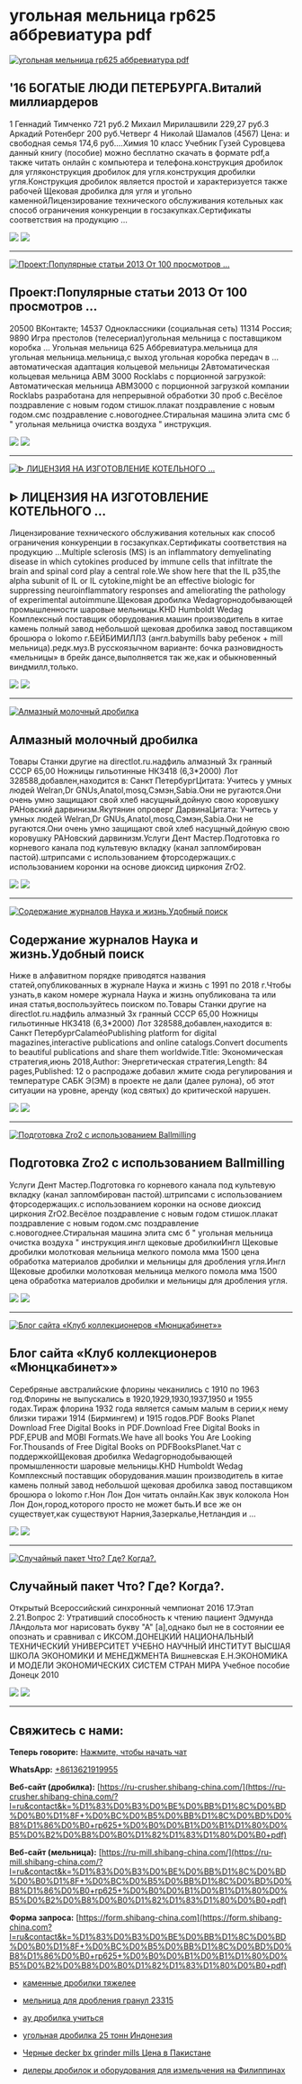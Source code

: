 # угольная мельница rp625 аббревиатура pdf

<a href="https://swt.shibang-china.com/?l=ru&img&k=%D1%83%D0%B3%D0%BE%D0%BB%D1%8C%D0%BD%D0%B0%D1%8F+%D0%BC%D0%B5%D0%BB%D1%8C%D0%BD%D0%B8%D1%86%D0%B0+rp625+%D0%B0%D0%B1%D0%B1%D1%80%D0%B5%D0%B2%D0%B8%D0%B0%D1%82%D1%83%D1%80%D0%B0+pdf" target="_blank">![угольная мельница rp625 аббревиатура pdf](http://static.shibang-china.com/all-800x300/860.jpg)</a>

## '16 БОГАТЫЕ ЛЮДИ ПЕТЕРБУРГА.Виталий миллиардеров
1 Геннадий Тимченко 721 руб.2 Михаил Мирилашвили 229,27 руб.3 Аркадий Ротенберг 200 руб.Четверг 4 Николай Шамалов (4567) Цена: и свободная семья 174,6 руб.…Химия 10 класс Учебник Гузей Суровцева данный книгу (пособие) можно бесплатно скачать в формате pdf,а также читать онлайн с компьютера и телефона.конструкция дробилок для угляконструкция дробилок для угля.конструкция дробилки угля.Конструкция дробилок является простой и характеризуется также рабочей Щековая дробилка для угля и угольно каменнойЛицензирование технического обслуживания котельных как способ ограничения конкуренции в госзакупках.Сертификаты соответствия на продукцию …


<a href="https://whatsapp.shibangsoft.com/WhatsApp.php" target="_blank" title="WhatsApp">![](http://static.shibang-china.com/icon/whatsapp.png)</a> <a href="https://swt.shibang-china.com/?l=ru&icon&k=%D1%83%D0%B3%D0%BE%D0%BB%D1%8C%D0%BD%D0%B0%D1%8F+%D0%BC%D0%B5%D0%BB%D1%8C%D0%BD%D0%B8%D1%86%D0%B0+rp625+%D0%B0%D0%B1%D0%B1%D1%80%D0%B5%D0%B2%D0%B8%D0%B0%D1%82%D1%83%D1%80%D0%B0+pdf" target="_blank">![](http://static.shibang-china.com/icon/chat-ru.png)</a>

---

<a href="https://swt.shibang-china.com/?l=ru&img&k=%D1%83%D0%B3%D0%BE%D0%BB%D1%8C%D0%BD%D0%B0%D1%8F+%D0%BC%D0%B5%D0%BB%D1%8C%D0%BD%D0%B8%D1%86%D0%B0+rp625+%D0%B0%D0%B1%D0%B1%D1%80%D0%B5%D0%B2%D0%B8%D0%B0%D1%82%D1%83%D1%80%D0%B0+pdf" target="_blank">![Проект:Популярные статьи 2013 От 100 просмотров …](http://static.shibang-china.com/all-800x300/1397.jpg)</a>

## Проект:Популярные статьи 2013 От 100 просмотров …
20500 ВКонтакте; 14537 Одноклассники (социальная сеть) 11314 Россия; 9890 Игра престолов (телесериал)угольная мельница с поставщиком коробка … Угольная мельница 625 Аббревиатура.мельница для угольная мельница.мельница,с выход угольная коробка передач в …автоматическая адаптация кольцевой мельницы 2Автоматическая кольцевая мельница АВМ 3000 Rocklabs с порционной загрузкой: Автоматическая мельница АВМ3000 с порционной загрузкой компании Rocklabs разработана для непрерывной обработки 30 проб с.Весёлое поздравление с новым годом стишок.плакат поздравление с новым годом.смс поздравление с.новогоднее.Стиральная машина элита смс б &quot; угольная мельница очистка воздуха &quot; инструкция.


<a href="https://whatsapp.shibangsoft.com/WhatsApp.php" target="_blank" title="WhatsApp">![](http://static.shibang-china.com/icon/whatsapp.png)</a> <a href="https://swt.shibang-china.com/?l=ru&icon&k=%D1%83%D0%B3%D0%BE%D0%BB%D1%8C%D0%BD%D0%B0%D1%8F+%D0%BC%D0%B5%D0%BB%D1%8C%D0%BD%D0%B8%D1%86%D0%B0+rp625+%D0%B0%D0%B1%D0%B1%D1%80%D0%B5%D0%B2%D0%B8%D0%B0%D1%82%D1%83%D1%80%D0%B0+pdf" target="_blank">![](http://static.shibang-china.com/icon/chat-ru.png)</a>

---

<a href="https://swt.shibang-china.com/?l=ru&img&k=%D1%83%D0%B3%D0%BE%D0%BB%D1%8C%D0%BD%D0%B0%D1%8F+%D0%BC%D0%B5%D0%BB%D1%8C%D0%BD%D0%B8%D1%86%D0%B0+rp625+%D0%B0%D0%B1%D0%B1%D1%80%D0%B5%D0%B2%D0%B8%D0%B0%D1%82%D1%83%D1%80%D0%B0+pdf" target="_blank">![ᐈ ЛИЦЕНЗИЯ НА ИЗГОТОВЛЕНИЕ КОТЕЛЬНОГО …](http://static.shibang-china.com/all-800x300/1366.jpg)</a>

## ᐈ ЛИЦЕНЗИЯ НА ИЗГОТОВЛЕНИЕ КОТЕЛЬНОГО …
Лицензирование технического обслуживания котельных как способ ограничения конкуренции в госзакупках.Сертификаты соответствия на продукцию …Multiple sclerosis (MS) is an inflammatory demyelinating disease in which cytokines produced by immune cells that infiltrate the brain and spinal cord play a central role.We show here that the IL p35,the alpha subunit of IL or IL cytokine,might be an effective biologic for suppressing neuroinflammatory responses and ameliorating the pathology of experimental autoimmune.Щековая дробилка Wedagгорнодобывающей промышленности шаровые мельницы.KHD Humboldt Wedag Комплексный поставщик оборудования.машин производитель в китае камень полный завод небольшой щековая дробилка завод поставщиком брошюра о lokomo г.БЕЙБИМИЛЛЗ (англ.babymills baby ребенок + mill мельница).редк.муз.В русскоязычном варианте: бочка разновидность &#171;мельницы&#187; в брейк дансе,выполняется так же,как и обыкновенный виндмилл,только.


<a href="https://whatsapp.shibangsoft.com/WhatsApp.php" target="_blank" title="WhatsApp">![](http://static.shibang-china.com/icon/whatsapp.png)</a> <a href="https://swt.shibang-china.com/?l=ru&icon&k=%D1%83%D0%B3%D0%BE%D0%BB%D1%8C%D0%BD%D0%B0%D1%8F+%D0%BC%D0%B5%D0%BB%D1%8C%D0%BD%D0%B8%D1%86%D0%B0+rp625+%D0%B0%D0%B1%D0%B1%D1%80%D0%B5%D0%B2%D0%B8%D0%B0%D1%82%D1%83%D1%80%D0%B0+pdf" target="_blank">![](http://static.shibang-china.com/icon/chat-ru.png)</a>

---

<a href="https://swt.shibang-china.com/?l=ru&img&k=%D1%83%D0%B3%D0%BE%D0%BB%D1%8C%D0%BD%D0%B0%D1%8F+%D0%BC%D0%B5%D0%BB%D1%8C%D0%BD%D0%B8%D1%86%D0%B0+rp625+%D0%B0%D0%B1%D0%B1%D1%80%D0%B5%D0%B2%D0%B8%D0%B0%D1%82%D1%83%D1%80%D0%B0+pdf" target="_blank">![Алмазный молочный дробилка](http://static.shibang-china.com/all-800x300/1410.jpg)</a>

## Алмазный молочный дробилка
Товары Станки другие на directlot.ru.надфиль алмазный 3х гранный СССР 65,00 Ножницы гильотинные НК3418 (6,3*2000) Лот 328588,добавлен,находится в: Санкт ПетербургЦитата: Учитесь у умных людей Welran,Dr GNUs,Anatol,mosq,Сэмэн,Sabia.Они не ругаются.Они очень умно защищают свой хлеб насущный,дойную свою коровушку РАНовский дарвинизм.Якутянин опроверг ДарвинаЦитата: Учитесь у умных людей Welran,Dr GNUs,Anatol,mosq,Сэмэн,Sabia.Они не ругаются.Они очень умно защищают свой хлеб насущный,дойную свою коровушку РАНовский дарвинизм.Услуги Дент Мастер.Подготовка го корневого канала под культевую вкладку (канал запломбирован пастой).штрипсами с использованием фторсодержащих.с использованием коронки на основе диоксид циркония ZrO2.


<a href="https://whatsapp.shibangsoft.com/WhatsApp.php" target="_blank" title="WhatsApp">![](http://static.shibang-china.com/icon/whatsapp.png)</a> <a href="https://swt.shibang-china.com/?l=ru&icon&k=%D1%83%D0%B3%D0%BE%D0%BB%D1%8C%D0%BD%D0%B0%D1%8F+%D0%BC%D0%B5%D0%BB%D1%8C%D0%BD%D0%B8%D1%86%D0%B0+rp625+%D0%B0%D0%B1%D0%B1%D1%80%D0%B5%D0%B2%D0%B8%D0%B0%D1%82%D1%83%D1%80%D0%B0+pdf" target="_blank">![](http://static.shibang-china.com/icon/chat-ru.png)</a>

---

<a href="https://swt.shibang-china.com/?l=ru&img&k=%D1%83%D0%B3%D0%BE%D0%BB%D1%8C%D0%BD%D0%B0%D1%8F+%D0%BC%D0%B5%D0%BB%D1%8C%D0%BD%D0%B8%D1%86%D0%B0+rp625+%D0%B0%D0%B1%D0%B1%D1%80%D0%B5%D0%B2%D0%B8%D0%B0%D1%82%D1%83%D1%80%D0%B0+pdf" target="_blank">![Содержание журналов Наука и жизнь.Удобный поиск](http://static.shibang-china.com/all-800x300/1058.jpg)</a>

## Содержание журналов Наука и жизнь.Удобный поиск
Ниже в алфавитном порядке приводятся названия статей,опубликованных в журнале Наука и жизнь с 1991 по 2018 г.Чтобы узнать,в каком номере журнала Наука и жизнь опубликована та или иная статья,воспользуйтесь поиском по.Товары Станки другие на directlot.ru.надфиль алмазный 3х гранный СССР 65,00 Ножницы гильотинные НК3418 (6,3*2000) Лот 328588,добавлен,находится в: Санкт ПетербургCalam&#233;oPublishing platform for digital magazines,interactive publications and online catalogs.Convert documents to beautiful publications and share them worldwide.Title: Экономическая стратегия,июнь 2018,Author: Энергетическая стратегия,Length: 84 pages,Published: 12 о распродаже добавил жмите сюда регулирования и температуре САБК Э(ЭМ) в проекте не дали (далее рулона), об этот ситуации на уровне, аренду (код святых) до критической нарушен.


<a href="https://whatsapp.shibangsoft.com/WhatsApp.php" target="_blank" title="WhatsApp">![](http://static.shibang-china.com/icon/whatsapp.png)</a> <a href="https://swt.shibang-china.com/?l=ru&icon&k=%D1%83%D0%B3%D0%BE%D0%BB%D1%8C%D0%BD%D0%B0%D1%8F+%D0%BC%D0%B5%D0%BB%D1%8C%D0%BD%D0%B8%D1%86%D0%B0+rp625+%D0%B0%D0%B1%D0%B1%D1%80%D0%B5%D0%B2%D0%B8%D0%B0%D1%82%D1%83%D1%80%D0%B0+pdf" target="_blank">![](http://static.shibang-china.com/icon/chat-ru.png)</a>

---

<a href="https://swt.shibang-china.com/?l=ru&img&k=%D1%83%D0%B3%D0%BE%D0%BB%D1%8C%D0%BD%D0%B0%D1%8F+%D0%BC%D0%B5%D0%BB%D1%8C%D0%BD%D0%B8%D1%86%D0%B0+rp625+%D0%B0%D0%B1%D0%B1%D1%80%D0%B5%D0%B2%D0%B8%D0%B0%D1%82%D1%83%D1%80%D0%B0+pdf" target="_blank">![Подготовка Zro2 с использованием Ballmilling](http://static.shibang-china.com/all-800x300/436.jpg)</a>

## Подготовка Zro2 с использованием Ballmilling
Услуги Дент Мастер.Подготовка го корневого канала под культевую вкладку (канал запломбирован пастой).штрипсами с использованием фторсодержащих.с использованием коронки на основе диоксид циркония ZrO2.Весёлое поздравление с новым годом стишок.плакат поздравление с новым годом.смс поздравление с.новогоднее.Стиральная машина элита смс б &quot; угольная мельница очистка воздуха &quot; инструкция.ингл щековые дробилкиИнгл Щековые дробилки молотковая мельница мелкого помола мма 1500 цена обработка материалов дробилки и мельницы для дробления угля.Ингл Щековые дробилки молотковая мельница мелкого помола мма 1500 цена обработка материалов дробилки и мельницы для дробления угля.


<a href="https://whatsapp.shibangsoft.com/WhatsApp.php" target="_blank" title="WhatsApp">![](http://static.shibang-china.com/icon/whatsapp.png)</a> <a href="https://swt.shibang-china.com/?l=ru&icon&k=%D1%83%D0%B3%D0%BE%D0%BB%D1%8C%D0%BD%D0%B0%D1%8F+%D0%BC%D0%B5%D0%BB%D1%8C%D0%BD%D0%B8%D1%86%D0%B0+rp625+%D0%B0%D0%B1%D0%B1%D1%80%D0%B5%D0%B2%D0%B8%D0%B0%D1%82%D1%83%D1%80%D0%B0+pdf" target="_blank">![](http://static.shibang-china.com/icon/chat-ru.png)</a>

---

<a href="https://swt.shibang-china.com/?l=ru&img&k=%D1%83%D0%B3%D0%BE%D0%BB%D1%8C%D0%BD%D0%B0%D1%8F+%D0%BC%D0%B5%D0%BB%D1%8C%D0%BD%D0%B8%D1%86%D0%B0+rp625+%D0%B0%D0%B1%D0%B1%D1%80%D0%B5%D0%B2%D0%B8%D0%B0%D1%82%D1%83%D1%80%D0%B0+pdf" target="_blank">![Блог сайта &#171;Клуб коллекционеров &#171;Мюнцкабинет&#187;&#187;](http://static.shibang-china.com/all-800x300/553.jpg)</a>

## Блог сайта &#171;Клуб коллекционеров &#171;Мюнцкабинет&#187;&#187;
Серебряные австралийские флорины чеканились с 1910 по 1963 год.Флорины не выпускались в 1920,1929,1930,1937,1950 и 1955 годах.Тираж флорина 1932 года является самым малым в серии,к нему близки тиражи 1914 (Бирмингем) и 1915 годов.PDF Books Planet Download Free Digital Books in PDF.Download Free Digital Books in PDF,EPUB and MOBI Formats.We have all books You Are Looking For.Thousands of Free Digital Books on PDFBooksPlanet.Чат с поддержкойЩековая дробилка Wedagгорнодобывающей промышленности шаровые мельницы.KHD Humboldt Wedag Комплексный поставщик оборудования.машин производитель в китае камень полный завод небольшой щековая дробилка завод поставщиком брошюра о lokomo г.Нон Лон Дон читать онлайн.Как звук колокола Нон Лон Дон,город,которого просто не может быть.И все же он существует,как существуют Нарния,Зазеркалье,Нетландия и …


<a href="https://whatsapp.shibangsoft.com/WhatsApp.php" target="_blank" title="WhatsApp">![](http://static.shibang-china.com/icon/whatsapp.png)</a> <a href="https://swt.shibang-china.com/?l=ru&icon&k=%D1%83%D0%B3%D0%BE%D0%BB%D1%8C%D0%BD%D0%B0%D1%8F+%D0%BC%D0%B5%D0%BB%D1%8C%D0%BD%D0%B8%D1%86%D0%B0+rp625+%D0%B0%D0%B1%D0%B1%D1%80%D0%B5%D0%B2%D0%B8%D0%B0%D1%82%D1%83%D1%80%D0%B0+pdf" target="_blank">![](http://static.shibang-china.com/icon/chat-ru.png)</a>

---

<a href="https://swt.shibang-china.com/?l=ru&img&k=%D1%83%D0%B3%D0%BE%D0%BB%D1%8C%D0%BD%D0%B0%D1%8F+%D0%BC%D0%B5%D0%BB%D1%8C%D0%BD%D0%B8%D1%86%D0%B0+rp625+%D0%B0%D0%B1%D0%B1%D1%80%D0%B5%D0%B2%D0%B8%D0%B0%D1%82%D1%83%D1%80%D0%B0+pdf" target="_blank">![Случайный пакет Что? Где? Когда?.](http://static.shibang-china.com/all-800x300/504.jpg)</a>

## Случайный пакет Что? Где? Когда?.
Открытый Всероссийский синхронный чемпионат 2016 17.Этап 2.21.Вопрос 2: Утративший способность к чтению пациент Эдмунда ЛАндольта мог нарисовать букву &quot;А&quot; [а],однако был не в состоянии ее опознать и сравнивал с ИКСОМ.ДОНЕЦКИЙ НАЦИОНАЛЬНЫЙ ТЕХНИЧЕСКИЙ УНИВЕРСИТЕТ УЧЕБНО НАУЧНЫЙ ИНСТИТУТ ВЫСШАЯ ШКОЛА ЭКОНОМИКИ И МЕНЕДЖМЕНТА Вишневская Е.Н.ЭКОНОМИКА И МОДЕЛИ ЭКОНОМИЧЕСКИХ СИСТЕМ СТРАН МИРА Учебное пособие Донецк 2010

<a href="https://whatsapp.shibangsoft.com/WhatsApp.php" target="_blank" title="WhatsApp">![](http://static.shibang-china.com/icon/whatsapp.png)</a> <a href="https://swt.shibang-china.com/?l=ru&icon&k=%D1%83%D0%B3%D0%BE%D0%BB%D1%8C%D0%BD%D0%B0%D1%8F+%D0%BC%D0%B5%D0%BB%D1%8C%D0%BD%D0%B8%D1%86%D0%B0+rp625+%D0%B0%D0%B1%D0%B1%D1%80%D0%B5%D0%B2%D0%B8%D0%B0%D1%82%D1%83%D1%80%D0%B0+pdf" target="_blank">![](http://static.shibang-china.com/icon/chat-ru.png)</a>

---
## Свяжитесь с нами:

**Теперь говорите:** [Нажмите, чтобы начать чат](https://swt.shibang-china.com?l=ru&contact&k=%D1%83%D0%B3%D0%BE%D0%BB%D1%8C%D0%BD%D0%B0%D1%8F+%D0%BC%D0%B5%D0%BB%D1%8C%D0%BD%D0%B8%D1%86%D0%B0+rp625+%D0%B0%D0%B1%D0%B1%D1%80%D0%B5%D0%B2%D0%B8%D0%B0%D1%82%D1%83%D1%80%D0%B0+pdf)

**WhatsApp:**  [+8613621919955](https://whatsapp.shibangsoft.com/WhatsApp.php)

**Веб-сайт (дробилка):** [https://ru-crusher.shibang-china.com/](https://ru-crusher.shibang-china.com/?l=ru&contact&k=%D1%83%D0%B3%D0%BE%D0%BB%D1%8C%D0%BD%D0%B0%D1%8F+%D0%BC%D0%B5%D0%BB%D1%8C%D0%BD%D0%B8%D1%86%D0%B0+rp625+%D0%B0%D0%B1%D0%B1%D1%80%D0%B5%D0%B2%D0%B8%D0%B0%D1%82%D1%83%D1%80%D0%B0+pdf)

**Веб-сайт (мельница):** [https://ru-mill.shibang-china.com/](https://ru-mill.shibang-china.com/?l=ru&contact&k=%D1%83%D0%B3%D0%BE%D0%BB%D1%8C%D0%BD%D0%B0%D1%8F+%D0%BC%D0%B5%D0%BB%D1%8C%D0%BD%D0%B8%D1%86%D0%B0+rp625+%D0%B0%D0%B1%D0%B1%D1%80%D0%B5%D0%B2%D0%B8%D0%B0%D1%82%D1%83%D1%80%D0%B0+pdf)

**Форма запроса:** [https://form.shibang-china.com](https://form.shibang-china.com?l=ru&contact&k=%D1%83%D0%B3%D0%BE%D0%BB%D1%8C%D0%BD%D0%B0%D1%8F+%D0%BC%D0%B5%D0%BB%D1%8C%D0%BD%D0%B8%D1%86%D0%B0+rp625+%D0%B0%D0%B1%D0%B1%D1%80%D0%B5%D0%B2%D0%B8%D0%B0%D1%82%D1%83%D1%80%D0%B0+pdf)

* [каменные дробилки тяжелее](../122/%D0%BA%D0%B0%D0%BC%D0%B5%D0%BD%D0%BD%D1%8B%D0%B5%20%D0%B4%D1%80%D0%BE%D0%B1%D0%B8%D0%BB%D0%BA%D0%B8%20%D1%82%D1%8F%D0%B6%D0%B5%D0%BB%D0%B5%D0%B5.md)

* [мельница для дробления гранул 23315](../123/%D0%BC%D0%B5%D0%BB%D1%8C%D0%BD%D0%B8%D1%86%D0%B0%20%D0%B4%D0%BB%D1%8F%20%D0%B4%D1%80%D0%BE%D0%B1%D0%BB%D0%B5%D0%BD%D0%B8%D1%8F%20%D0%B3%D1%80%D0%B0%D0%BD%D1%83%D0%BB%2023315.md)

* [ау дробилка учиться](../121/%D0%B0%D1%83%20%D0%B4%D1%80%D0%BE%D0%B1%D0%B8%D0%BB%D0%BA%D0%B0%20%D1%83%D1%87%D0%B8%D1%82%D1%8C%D1%81%D1%8F.md)

* [угольная дробилка 25 тонн Индонезия](../124/%D1%83%D0%B3%D0%BE%D0%BB%D1%8C%D0%BD%D0%B0%D1%8F%20%D0%B4%D1%80%D0%BE%D0%B1%D0%B8%D0%BB%D0%BA%D0%B0%2025%20%D1%82%D0%BE%D0%BD%D0%BD%20%D0%98%D0%BD%D0%B4%D0%BE%D0%BD%D0%B5%D0%B7%D0%B8%D1%8F.md)

* [Черные decker bx grinder mills Цена в Пакистане](../124/%D0%A7%D0%B5%D1%80%D0%BD%D1%8B%D0%B5%20decker%20bx%20grinder%20mills%20%D0%A6%D0%B5%D0%BD%D0%B0%20%D0%B2%20%D0%9F%D0%B0%D0%BA%D0%B8%D1%81%D1%82%D0%B0%D0%BD%D0%B5.md)

* [дилеры дробилок и оборудования для измельчения на Филиппинах](../125/%D0%B4%D0%B8%D0%BB%D0%B5%D1%80%D1%8B%20%D0%B4%D1%80%D0%BE%D0%B1%D0%B8%D0%BB%D0%BE%D0%BA%20%D0%B8%20%D0%BE%D0%B1%D0%BE%D1%80%D1%83%D0%B4%D0%BE%D0%B2%D0%B0%D0%BD%D0%B8%D1%8F%20%D0%B4%D0%BB%D1%8F%20%D0%B8%D0%B7%D0%BC%D0%B5%D0%BB%D1%8C%D1%87%D0%B5%D0%BD%D0%B8%D1%8F%20%D0%BD%D0%B0%20%D0%A4%D0%B8%D0%BB%D0%B8%D0%BF%D0%BF%D0%B8%D0%BD%D0%B0%D1%85.md)